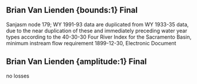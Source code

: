 ## Brian Van Lienden {bounds:1} Final
Sanjasm node 179; WY 1991-93 data are duplicated from WY 1933-35 data, due to the near duplication of these and immediately preceding water year types according to the 40-30-30 Four River Index for the Sacramento Basin, minimum instream flow requirement
1899-12-30, Electronic Document

## Brian Van Lienden {amplitude:1} Final
no losses
